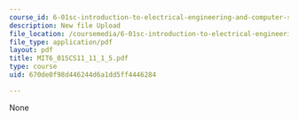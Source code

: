 ```yaml
---
course_id: 6-01sc-introduction-to-electrical-engineering-and-computer-science-i-spring-2011
description: New file Upload
file_location: /coursemedia/6-01sc-introduction-to-electrical-engineering-and-computer-science-i-spring-2011/670de0f98d446244d6a1dd5ff4446284_MIT6_01SCS11_11_1_5.pdf
file_type: application/pdf
layout: pdf
title: MIT6_01SCS11_11_1_5.pdf
type: course
uid: 670de0f98d446244d6a1dd5ff4446284

---
```

None